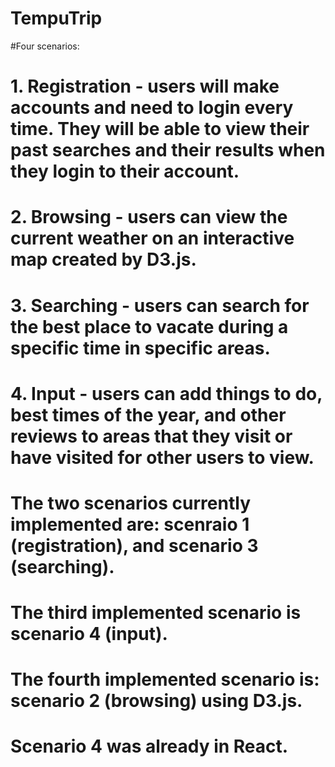 # TempuTrip

#Four scenarios:

# 1. Registration - users will make accounts and need to login every time. They will be able to view their past searches and their results when they login to their account.
# 2. Browsing - users can view the current weather on an interactive map created by D3.js.
# 3. Searching - users can search for the best place to vacate during a specific time in specific areas.
# 4. Input - users can add things to do, best times of the year, and other reviews to areas that they visit or have visited for other users to view.


# The two scenarios currently implemented are: scenraio 1 (registration), and scenario 3 (searching).
# The third implemented scenario is scenario 4 (input).
# The fourth implemented scenario is: scenario 2 (browsing) using D3.js.
# Scenario 4 was already in React.
